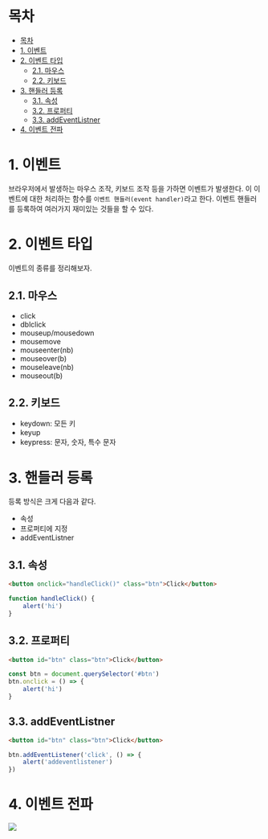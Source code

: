 # 목차

- [목차](#목차)
- [1. 이벤트](#1-이벤트)
- [2. 이벤트 타입](#2-이벤트-타입)
  - [2.1. 마우스](#21-마우스)
  - [2.2. 키보드](#22-키보드)
- [3. 핸들러 등록](#3-핸들러-등록)
  - [3.1. 속성](#31-속성)
  - [3.2. 프로퍼티](#32-프로퍼티)
  - [3.3. addEventListner](#33-addeventlistner)
- [4. 이벤트 전파](#4-이벤트-전파)

# 1. 이벤트

브라우저에서 발생하는 마우스 조작, 키보드 조작 등을 가하면 이벤트가 발생한다. 이 이벤트에 대한 처리하는 함수를 `이벤트 핸들러(event handler)`라고 한다. 이벤트 핸들러를 등록하여 여러가지 재미있는 것들을 할 수 있다.  

# 2. 이벤트 타입

이벤트의 종류를 정리해보자.  

## 2.1. 마우스

- click
- dblclick
- mouseup/mousedown
- mousemove
- mouseenter(nb)
- mouseover(b)
- mouseleave(nb)
- mouseout(b)

## 2.2. 키보드

- keydown: 모든 키
- keyup
- keypress: 문자, 숫자, 특수 문자

# 3. 핸들러 등록

등록 방식은 크게 다음과 같다.  

- 속성
- 프로퍼티에 지정
- addEventListner

## 3.1. 속성

```html
<button onclick="handleClick()" class="btn">Click</button>
```

```javascript
function handleClick() {
    alert('hi')
}
```

## 3.2. 프로퍼티

```html
<button id="btn" class="btn">Click</button>
```

```javascript
const btn = document.querySelector('#btn')
btn.onclick = () => {
    alert('hi')
}
```

## 3.3. addEventListner

```html
<button id="btn" class="btn">Click</button>
```

```javascript
btn.addEventListener('click', () => {
    alert('addeventlistener')
})
```

# 4. 이벤트 전파

<img src='https://user-images.githubusercontent.com/73331032/101272894-d10f4c80-37d3-11eb-99d6-a55c9d89c184.png'>
